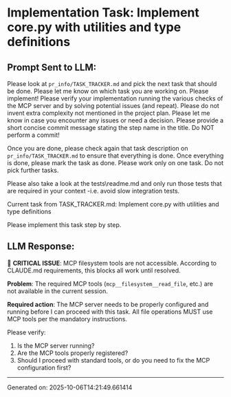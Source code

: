 # Implementation Task: Implement core.py with utilities and type definitions

## Prompt Sent to LLM:
Please look at `pr_info/TASK_TRACKER.md` and pick the next task that should be done.
Please let me know on which task you are working on.
Please implement!
Please verify your implementation running the various checks of the MCP server and by solving potential issues (and repeat).
Please do not invent extra complexity not mentioned in the project plan.
Please let me know in case you encounter any issues or need a decision.
Please provide a short concise commit message stating the step name in the title. Do NOT perform a commit!

Once you are done, please check again that task description on `pr_info/TASK_TRACKER.md` to ensure that everything is done.
Once everything is done, please mark the task as done.
Please work only on one task. Do not pick further tasks.

Please also take a look at the tests\readme.md and only run those tests that are required in your context -i.e. avoid slow integration tests.

Current task from TASK_TRACKER.md: Implement core.py with utilities and type definitions

Please implement this task step by step.

## LLM Response:
🚨 **CRITICAL ISSUE**: MCP filesystem tools are not accessible. According to CLAUDE.md requirements, this blocks all work until resolved.

**Problem**: The required MCP tools (`mcp__filesystem__read_file`, etc.) are not available in the current session.

**Required action**: The MCP server needs to be properly configured and running before I can proceed with this task. All file operations MUST use MCP tools per the mandatory instructions.

Please verify:
1. Is the MCP server running?
2. Are the MCP tools properly registered?
3. Should I proceed with standard tools, or do you need to fix the MCP configuration first?

---
Generated on: 2025-10-06T14:21:49.661414